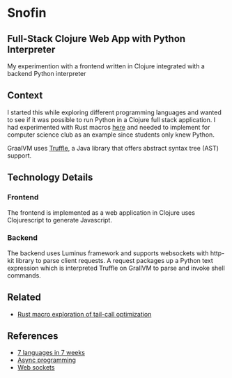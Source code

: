 # Snofin

## Full-Stack Clojure Web App with Python Interpreter

My experimention with a frontend written in Clojure integrated with a backend Python interpreter

## Context
I started this while exploring different programming languages and wanted to see if it was possible to run Python in a Clojure full stack application.  I had experimented with Rust macros [here](https://github.com/LukeAlbarracin/recursion-rust) and needed to implement for computer science club as an example since students only knew Python.

GraalVM uses [Truffle](https://www.graalvm.org/reference-manual/java-on-truffle/), a Java library that offers abstract syntax tree (AST) support.

## Technology Details

### Frontend
The frontend is implemented as a web application in Clojure uses Clojurescript to generate Javascript.

### Backend
The backend uses Luminus framework and supports websockets with http-kit library to parse client requests.  A request packages up a Python text expression which is interpreted Truffle on GrallVM to parse and invoke shell commands.

## Related
- [Rust macro exploration of tail-call optimization](https://github.com/LukeAlbarracin/recursion-rust)

## References
- [7 languages in 7 weeks](https://pragprog.com/titles/btlang/seven-languages-in-seven-weeks/)
- [Async programming](https://www.braveclojure.com/core-async/)
- [Web sockets](https://luminusweb.com/docs/websockets.html)
